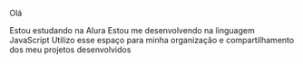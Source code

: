 Olá


Estou estudando na Alura
Estou me desenvolvendo na linguagem JavaScript
Utilizo esse espaço para minha organização e compartilhamento dos meu projetos desenvolvidos
